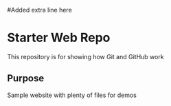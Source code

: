 #Added extra line here
# Starter Web Repo

This repository is for showing how Git and GitHub work

## Purpose

Sample website with plenty of files for demos
